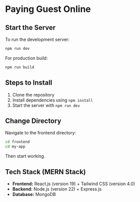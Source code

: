 # Paying Guest Online

## Start the Server

To run the development server:

```sh
npm run dev
```

For production build:

```sh
npm run build
```

## Steps to Install

1. Clone the repository
2. Install dependencies using `npm install`
3. Start the server with `npm run dev`

## Change Directory

Navigate to the frontend directory:

```sh
cd frontend
cd my-app
```

Then start working.

## Tech Stack (MERN Stack)

- **Frontend:** React.js (version 19) + Tailwind CSS (version 4.0)
- **Backend:** Node.js (version 22) + Express.js
- **Database:** MongoDB
